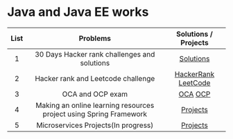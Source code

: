 # Java and Java EE works 

|  List  |                Problems                |                                         Solutions / Projects                                         |                                                        
| :---: | :-------------------------------------: | :--------------------------------------------------------------------------------------: | 
|   1   |              30 Days Hacker rank challenges and solutions               |         [Solutions](https://github.com/masb80/Java_and_JavaEE_works/tree/master/hacker_rank_30_days)          |
|   2   |              Hacker rank and Leetcode challenge               |        [HackerRank](https://github.com/masb80/Coding_chanllenge) [LeetCode](https://github.com/masb80/Coding_chanllenge)
|   3   |              OCA and OCP exam               |         [OCA](https://github.com/masb80/Java_and_JavaEE_works/tree/master/OCAExam) [OCP](https://github.com/masb80/Java_and_JavaEE_works/tree/master/OCPExam)
|   4   |              Making an online learning resources project using Spring Framework                |         [Projects](https://github.com/masb80/Java_and_JavaEE_works)          |  
|   5   |              Microservices Projects(In progress)                |         [Projects](https://github.com/masb80/Java_and_JavaEE_works) 